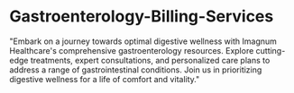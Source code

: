 # Gastroenterology-Billing-Services
"Embark on a journey towards optimal digestive wellness with Imagnum Healthcare's comprehensive gastroenterology resources. Explore cutting-edge treatments, expert consultations, and personalized care plans to address a range of gastrointestinal conditions. Join us in prioritizing digestive wellness for a life of comfort and vitality."
